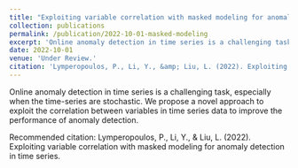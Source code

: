 ```yaml
---
title: "Exploiting variable correlation with masked modeling for anomaly detection in time series."
collection: publications
permalink: /publication/2022-10-01-masked-modeling
excerpt: 'Online anomaly detection in time series is a challenging task, especially when the time-series are stochastic. We propose a novel approach to exploit the correlation between variables in time series data to improve the performance of anomaly detection.'
date: 2022-10-01
venue: 'Under Review.'
citation: 'Lymperopoulos, P., Li, Y., &amp; Liu, L. (2022). Exploiting variable correlation with masked modeling for anomaly detection in time series.'
---
```

Online anomaly detection in time series is a challenging task, especially when the time-series are stochastic. We propose a novel approach to exploit the correlation between variables in time series data to improve the performance of anomaly detection.

Recommended citation: Lymperopoulos, P., Li, Y., & Liu, L. (2022). Exploiting variable correlation with masked modeling for anomaly detection in time series.